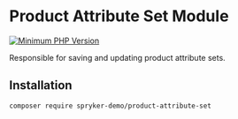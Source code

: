 # Product Attribute Set Module
[![Minimum PHP Version](https://img.shields.io/badge/php-%3E%3D%208.2-8892BF.svg)](https://php.net/)

Responsible for saving and updating product attribute sets.

## Installation

```
composer require spryker-demo/product-attribute-set
```
